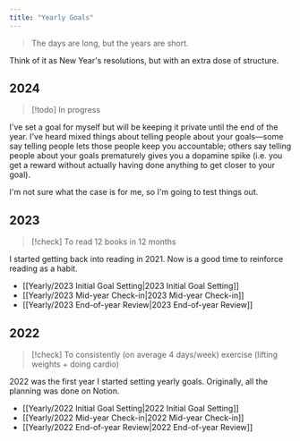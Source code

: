```yaml
---
title: "Yearly Goals"
---
```

> The days are long, but the years are short.

Think of it as New Year's resolutions, but with an extra dose of structure.
## 2024
>[!todo] In progress

I've set a goal for myself but will be keeping it private until the end of the year. I've heard mixed things about telling people about your goals—some say telling people lets those people keep you accountable; others say telling people about your goals prematurely gives you a dopamine spike (i.e. you get a reward without actually having done anything to get closer to your goal). 

I'm not sure what the case is for me, so I'm going to test things out. 
## 2023
> [!check] To read 12 books in 12 months

I started getting back into reading in 2021. Now is a good time to reinforce reading as a habit.
- [[Yearly/2023 Initial Goal Setting|2023 Initial Goal Setting]]
- [[Yearly/2023 Mid-year Check-in|2023 Mid-year Check-in]]
- [[Yearly/2023 End-of-year Review|2023 End-of-year Review]]
## 2022
> [!check] To consistently (on average 4 days/week) exercise (lifting weights + doing cardio)

2022 was the first year I started setting yearly goals. Originally, all the planning was done on Notion. 
- [[Yearly/2022 Initial Goal Setting|2022 Initial Goal Setting]]
- [[Yearly/2022 Mid-year Check-in|2022 Mid-year Check-in]]
- [[Yearly/2022 End-of-year Review|2022 End-of-year Review]]